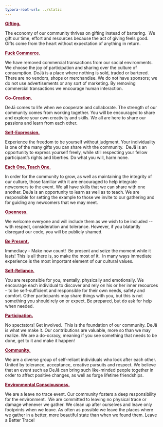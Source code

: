 ```yaml
---
typora-root-url: ../static
---
```


<span style="color:#77011e;">**<u>Gifting.</u>**</span>

The economy of our community thrives on gifting instead of bartering.  We gift our time, effort and resources because the act of giving feels good. Gifts come from the heart without expectation of anything in return.

<span style="color:#77011e;">**<u>Fuck Commerce.</u>**</span>

We have removed commercial transactions from our social environments. We choose the joy of participation and sharing over the culture of consumption. DeJā is a place where nothing is sold, traded or bartered. There are no vendors, shops or merchandise. We do not have sponsors; we do not use advertisements or any sort of marketing. By removing commercial transactions we encourage human interaction.

<span style="color:#77011e;">**<u>Co-Creation.</u>**</span>

DeJā comes to life when we cooperate and collaborate. The strength of our community comes from working together. You will be encouraged to share and explore your own creativity and skills. We all are here to share our passions and learn from each other.

<span style="color:#77011e;">**<u>Self-Expression.</u>**</span>

Experience the freedom to be yourself without judgment. Your individuality is one of the many gifts you can share with the community.  DeJā is an opportunity to express yourself freely, while still respecting your fellow participant’s rights and liberties. Do what you will, harm none.

<span style="color:#77011e;">**<u>Each One, Teach One.</u>**</span>

In order for the community to grow, as well as maintaining the integrity of our culture, those familiar with it are encouraged to help integrate newcomers to the event. We all have skills that we can share with one another. DeJa is an opportunity to learn as well as to teach.  We are responsible for setting the example to those we invite to our gathering and for guiding any newcomers that we may meet.

<span style="color:#77011e;">**<u>Openness.</u>**</span>

We welcome everyone and will include them as we wish to be included -- with respect, consideration and tolerance. However, if you blatantly disregard our code, you will be publicly shamed.

<span style="color:#77011e;">**<u>Be Present.</u>**</span>

Immediacy - Make now count!  Be present and seize the moment while it lasts! This is all there is, so make the most of it.  In many ways immediate experience is the most important element of our cultural values.

<span style="color:#77011e;">**<u>Self-Reliance.</u>**</span>

You are responsible for you, mentally, physically and emotionally. We encourage each individual to discover and rely on his or her inner resources – to be self-sufficient and responsible for their own needs, safety and comfort. Other participants may share things with you, but this is not something you should rely on or expect. Be prepared, but do ask for help when needed.

<span style="color:#77011e;">**<u>Participation.</u>**</span>

No spectators!  Get involved.  This is the foundation of our community. DeJā is what we make it. Our contributions are valuable, more so than we may realize. We are a do-ocracy, meaning if you see something that needs to be done, get to it and make it happen!

<span style="color:#77011e;">**<u>Community.</u>**</span>

We are a diverse group of self-reliant individuals who look after each other. United by tolerance, acceptance, creative pursuits and respect. We believe that an event such as DeJā can bring such like-minded people together in order to affect positive changes, as well as forge lifetime friendships.

<span style="color:#77011e;">**<u>Environmental Consciousness.</u>**</span>

We are a leave no trace event. Our community fosters a deep responsibility for the environment.  We are committed to leaving no physical trace or damage whenever we gather. We clean up after ourselves and leave only footprints when we leave. As often as possible we leave the places where we gather in a better, more beautiful state than when we found them. Leave a Better Trace!

